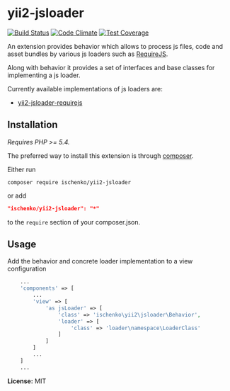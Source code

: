 # yii2-jsloader

[![Build Status](https://travis-ci.org/ischenko/yii2-jsloader.svg?branch=master)](https://travis-ci.org/ischenko/yii2-jsloader)
[![Code Climate](https://codeclimate.com/github/ischenko/yii2-jsloader/badges/gpa.svg)](https://codeclimate.com/github/ischenko/yii2-jsloader)
[![Test Coverage](https://codeclimate.com/github/ischenko/yii2-jsloader/badges/coverage.svg)](https://codeclimate.com/github/ischenko/yii2-jsloader/coverage)

An extension provides behavior which allows to process js files, code and asset bundles by various js loaders such as [RequireJS](http://requirejs.org).

Along with behavior it provides a set of interfaces and base classes for implementing a js loader.

Currently available implementations of js loaders are:
 - [yii2-jsloader-requirejs](https://github.com/ischenko/yii2-jsloader-requirejs)

## Installation
*Requires PHP >= 5.4.*

The preferred way to install this extension is through [composer](http://getcomposer.org/download/).

Either run
```
composer require ischenko/yii2-jsloader
```

or add

```json
"ischenko/yii2-jsloader": "*"
```

to the `require` section of your composer.json.

## Usage

Add the behavior and concrete loader implementation to a view configuration
```php
    ...
    'components' => [
        ...
        'view' => [
            'as jsLoader' => [
                'class' => 'ischenko\yii2\jsloader\Behavior',
                'loader' => [
                    'class' => 'loader\namespace\LoaderClass'
                ]
            ]
        ]
        ...
    ]
    ...
```

**License:** MIT
